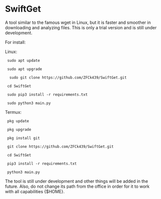 # SwiftGet
A tool similar to the famous wget in Linux, but it is faster and smoother in downloading and analyzing files. This is only a trial version and is still under development.

For install:

Linux:

     sudo apt update
     
     sudo apt upgrade
     
      sudo git clone https://github.com/ZFCk439/SwiftGet.git
     
     cd SwiftGet
     
     sudo pip3 install -r requirements.txt
     
     sudo python3 main.py
     
Termux:

     pkg update
     
     pkg upgrade

     pkg install git
     
     git clone https://github.com/ZFCk439/SwiftGet.git
     
     cd SwiftGet 
     
     pip3 install -r requirements.txt
     
     python3 main.py

The tool is still under development and other things will be added in the future. Also, do not change its path from the office in order for it to work with all capabilities {$HOME}.
